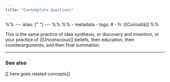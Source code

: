 ```yaml
---
title: "Contemplate Questions"
---
```

%% ---
alias: [" "]
--- %%
%% - metadata
	- tags: #
	- fr: [[Curiosità]]
%%

This is the same practice of idea synthesis, or discovery and invention, or your practice of [[Unconscious]] beliefs, then education, then counterarguments, and then final summation. 

-------------
### See also
[[ here goes related concepts]]
